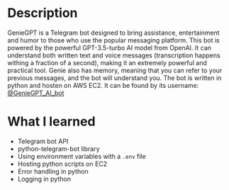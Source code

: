 # Description

GenieGPT is a Telegram bot designed to bring assistance, entertainment and humor to those who use the popular messaging platform. This bot is powered by the powerful GPT-3.5-turbo AI model from OpenAI. It can understand both written text and voice messages (transcription happens withing a fraction of a second), making it an extremely powerful and practical tool. Genie also has memory, meaning that you can refer to your previous messages, and the bot will understand you. The bot is written in python and hosten on AWS EC2. It can be found by its username: 
<a href="https://t.me/GenieGPT_AI_bot" target="_blank">@GenieGPT_AI_bot</a>

# What I learned

- Telegram bot API
- python-telegram-bot library
- Using environment variables with a `.env` file
- Hosting python scripts on EC2
- Error handling in python
- Logging in python
